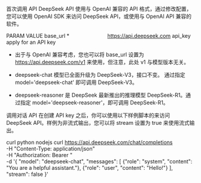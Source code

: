 首次调用 API
DeepSeek API 使用与 OpenAI 兼容的 API 格式，通过修改配置，您可以使用 OpenAI SDK 来访问 DeepSeek API，或使用与 OpenAI API 兼容的软件。

PARAM	VALUE
base_url *       	https://api.deepseek.com
api_key	apply for an API key
* 出于与 OpenAI 兼容考虑，您也可以将 base_url 设置为 https://api.deepseek.com/v1 来使用，但注意，此处 v1 与模型版本无关。

* deepseek-chat 模型已全面升级为 DeepSeek-V3，接口不变。 通过指定 model='deepseek-chat' 即可调用 DeepSeek-V3。

* deepseek-reasoner 是 DeepSeek 最新推出的推理模型 DeepSeek-R1。通过指定 model='deepseek-reasoner'，即可调用 DeepSeek-R1。

调用对话 API
在创建 API key 之后，你可以使用以下样例脚本的来访问 DeepSeek API。样例为非流式输出，您可以将 stream 设置为 true 来使用流式输出。

curl
python
nodejs
curl https://api.deepseek.com/chat/completions \
  -H "Content-Type: application/json" \
  -H "Authorization: Bearer <DeepSeek API Key>" \
  -d '{
        "model": "deepseek-chat",
        "messages": [
          {"role": "system", "content": "You are a helpful assistant."},
          {"role": "user", "content": "Hello!"}
        ],
        "stream": false
      }'